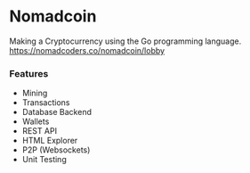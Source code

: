 # Nomadcoin

Making a Cryptocurrency using the Go programming language.
https://nomadcoders.co/nomadcoin/lobby

### Features

* Mining
* Transactions
* Database Backend
* Wallets
* REST API
* HTML Explorer
* P2P (Websockets)
* Unit Testing